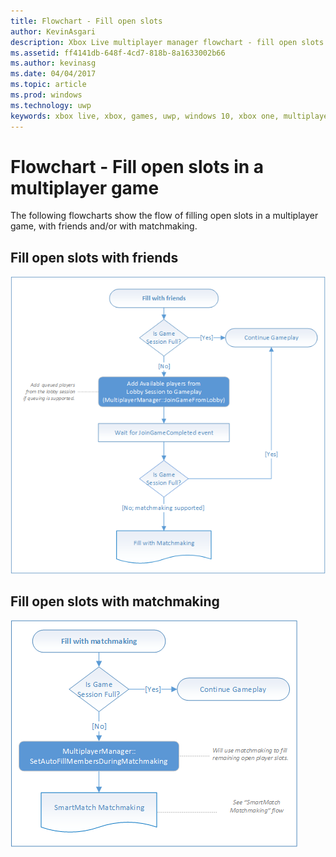 ```yaml
---
title: Flowchart - Fill open slots
author: KevinAsgari
description: Xbox Live multiplayer manager flowchart - fill open slots in a multiplayer game.
ms.assetid: ff4141db-648f-4cd7-818b-8a1633002b66
ms.author: kevinasg
ms.date: 04/04/2017
ms.topic: article
ms.prod: windows
ms.technology: uwp
keywords: xbox live, xbox, games, uwp, windows 10, xbox one, multiplayer manager, flowchart
---
```


# Flowchart - Fill open slots in a multiplayer game

The following flowcharts show the flow of filling open slots in a multiplayer game, with friends and/or with matchmaking.

## Fill open slots with friends

![SmartMatch matchmaking](../../../images/multiplayer/mpm-fill-open-slots-with-friends.png)

## Fill open slots with matchmaking

![SmartMatch matchmaking](../../../images/multiplayer/mpm-fill-open-slots-with-matchmaking.png)
